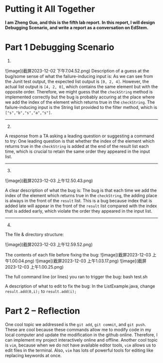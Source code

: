 # Putting it All Together 
**I am Zheng Guo, and this is the fifth lab report.**
**In this report, I will design Debugging Scenario, and write a report as a conversation on EdStem.**

# Part 1 Debugging Scenario
1.
![image](截屏2023-12-02 下午7.04.52.png)
Description of a guess at the bug/some sense of what the failure-inducing input is: 
As we can see from the Junit test output, the expected list output is `[0, 2, 4]`. However, the actual list output is `[4, 2, 0]`, which contains the same element but with the opposite order. Therefore, we might guess that the `checkString` method is implemented correctly but the bug is probably accuring at the place where we add the index of the element which returns true in the `checkString`. The failure-inducing input is the String list provided to the filter method, which is `["s","b","s","a","s"]`.

---

2.
A response from a TA asking a leading question or suggesting a command to try:
One leading question is that whether the index of the element which returns true in the `checkString` is added at the end of the result list each time, which is crucial to retain the same order they appeared in the input list.

---

3.

![image](截屏2023-12-03 上午12.50.43.png)

A clear description of what the bug is:
The bug is that each time we add the index of the element which returns true in the `checkString`, the adding place is always in the front of the `result` list. This is a bug because index that is added late will appear in the front of the `result` list compared with the index that is added early, which violate the order they appeared in the input list.

---

4.
The file & directory structure:

![image](截屏2023-12-03 上午12.59.52.png)


The contents of each file before fixing the bug:
![image](截屏2023-12-03 上午1.00.04.png)
![image](截屏2023-12-03 上午1.03.17.png)
![image](截屏2023-12-03 上午1.00.25.png)


The full command line (or lines) you ran to trigger the bug:
bash test.sh

A description of what to edit to fix the bug:
In the ListExample.java, change `result.add(0,i);` to `result.add(i);`

# Part 2 – Reflection
One cool topic we addressed is the `git add`, `git commit`, and `git push`. These are cool because these commands allow me to modify code in my local computer and update the modification in the github online. Therefore, I can implement my project interactively online and offline. Another cool topic is `vim`, because when we do not have available editor tools, `vim` allows us to edit files in the terminal. Also, `vim` has lots of powerful tools for editing like replacing keywords at once.
